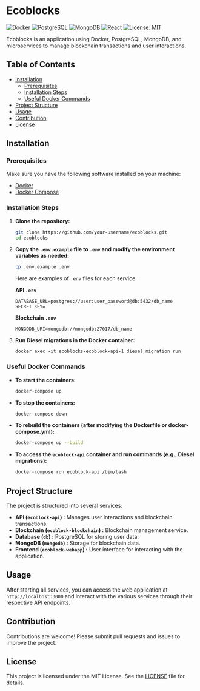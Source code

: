 
# Ecoblocks

[![Docker](https://img.shields.io/badge/docker-v20.10.7-blue)](https://www.docker.com/)
[![PostgreSQL](https://img.shields.io/badge/postgresql-v13.3-blue)](https://www.postgresql.org/)
[![MongoDB](https://img.shields.io/badge/mongodb-v4.4.6-green)](https://www.mongodb.com/)
[![React](https://img.shields.io/badge/react-v17.0.2-blue)](https://reactjs.org/)
[![License: MIT](https://img.shields.io/badge/License-MIT-yellow.svg)](https://opensource.org/licenses/MIT)

Ecoblocks is an application using Docker, PostgreSQL, MongoDB, and microservices to manage blockchain transactions and user interactions.

## Table of Contents

- [Installation](#installation)
  - [Prerequisites](#prerequisites)
  - [Installation Steps](#installation-steps)
  - [Useful Docker Commands](#useful-docker-commands)
- [Project Structure](#project-structure)
- [Usage](#usage)
- [Contribution](#contribution)
- [License](#license)

## Installation

### Prerequisites

Make sure you have the following software installed on your machine:

- [Docker](https://www.docker.com/get-started)
- [Docker Compose](https://docs.docker.com/compose/install/)

### Installation Steps

1. **Clone the repository:**

   ```bash
   git clone https://github.com/your-username/ecoblocks.git
   cd ecoblocks
   ```

2. **Copy the `.env.example` file to `.env` and modify the environment variables as needed:**

   ```bash
   cp .env.example .env
   ```

   Here are examples of `.env` files for each service:

   **API `.env`**

   ```env
   DATABASE_URL=postgres://user:user_password@db:5432/db_name
   SECRET_KEY=
   ```

   **Blockchain `.env`**

   ```en
   MONGODB_URI=mongodb://mongodb:27017/db_name
   ```


3. **Run Diesel migrations in the Docker container:**

   ```
   docker exec -it ecoblocks-ecoblock-api-1 diesel migration run
   ```

### Useful Docker Commands

- **To start the containers:**

  ```bash
  docker-compose up
  ```

- **To stop the containers:**

  ```bash
  docker-compose down
  ```

- **To rebuild the containers (after modifying the Dockerfile or docker-compose.yml):**

  ```bash
  docker-compose up --build
  ```

- **To access the `ecoblock-api` container and run commands (e.g., Diesel migrations):**

  ```bash
  docker-compose run ecoblock-api /bin/bash
  ```

## Project Structure

The project is structured into several services:

- **API (`ecoblock-api`) :** Manages user interactions and blockchain transactions.
- **Blockchain (`ecoblock-blockchain`) :** Blockchain management service.
- **Database (`db`) :** PostgreSQL for storing user data.
- **MongoDB (`mongodb`) :** Storage for blockchain data.
- **Frontend (`ecoblock-webapp`) :** User interface for interacting with the application.

## Usage

After starting all services, you can access the web application at `http://localhost:3000` and interact with the various services through their respective API endpoints.

## Contribution

Contributions are welcome! Please submit pull requests and issues to improve the project.

## License

This project is licensed under the MIT License. See the [LICENSE](LICENSE) file for details.